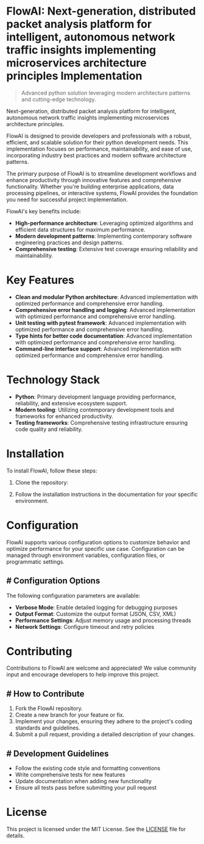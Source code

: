 <!-- fallback_FlowAI_20250802103725_72848 -->

# FlowAI: Next-generation, distributed packet analysis platform for intelligent, autonomous network traffic insights implementing microservices architecture principles Implementation
> Advanced python solution leveraging modern architecture patterns and cutting-edge technology.

Next-generation, distributed packet analysis platform for intelligent, autonomous network traffic insights implementing microservices architecture principles.

FlowAI is designed to provide developers and professionals with a robust, efficient, and scalable solution for their python development needs. This implementation focuses on performance, maintainability, and ease of use, incorporating industry best practices and modern software architecture patterns.

The primary purpose of FlowAI is to streamline development workflows and enhance productivity through innovative features and comprehensive functionality. Whether you're building enterprise applications, data processing pipelines, or interactive systems, FlowAI provides the foundation you need for successful project implementation.

FlowAI's key benefits include:

* **High-performance architecture**: Leveraging optimized algorithms and efficient data structures for maximum performance.
* **Modern development patterns**: Implementing contemporary software engineering practices and design patterns.
* **Comprehensive testing**: Extensive test coverage ensuring reliability and maintainability.

# Key Features

* **Clean and modular Python architecture**: Advanced implementation with optimized performance and comprehensive error handling.
* **Comprehensive error handling and logging**: Advanced implementation with optimized performance and comprehensive error handling.
* **Unit testing with pytest framework**: Advanced implementation with optimized performance and comprehensive error handling.
* **Type hints for better code documentation**: Advanced implementation with optimized performance and comprehensive error handling.
* **Command-line interface support**: Advanced implementation with optimized performance and comprehensive error handling.

# Technology Stack

* **Python**: Primary development language providing performance, reliability, and extensive ecosystem support.
* **Modern tooling**: Utilizing contemporary development tools and frameworks for enhanced productivity.
* **Testing frameworks**: Comprehensive testing infrastructure ensuring code quality and reliability.

# Installation

To install FlowAI, follow these steps:

1. Clone the repository:


2. Follow the installation instructions in the documentation for your specific environment.

# Configuration

FlowAI supports various configuration options to customize behavior and optimize performance for your specific use case. Configuration can be managed through environment variables, configuration files, or programmatic settings.

## # Configuration Options

The following configuration parameters are available:

* **Verbose Mode**: Enable detailed logging for debugging purposes
* **Output Format**: Customize the output format (JSON, CSV, XML)
* **Performance Settings**: Adjust memory usage and processing threads
* **Network Settings**: Configure timeout and retry policies

# Contributing

Contributions to FlowAI are welcome and appreciated! We value community input and encourage developers to help improve this project.

## # How to Contribute

1. Fork the FlowAI repository.
2. Create a new branch for your feature or fix.
3. Implement your changes, ensuring they adhere to the project's coding standards and guidelines.
4. Submit a pull request, providing a detailed description of your changes.

## # Development Guidelines

* Follow the existing code style and formatting conventions
* Write comprehensive tests for new features
* Update documentation when adding new functionality
* Ensure all tests pass before submitting your pull request

# License

This project is licensed under the MIT License. See the [LICENSE](https://github.com/Muramatsuu/FlowAI/blob/main/LICENSE) file for details.
